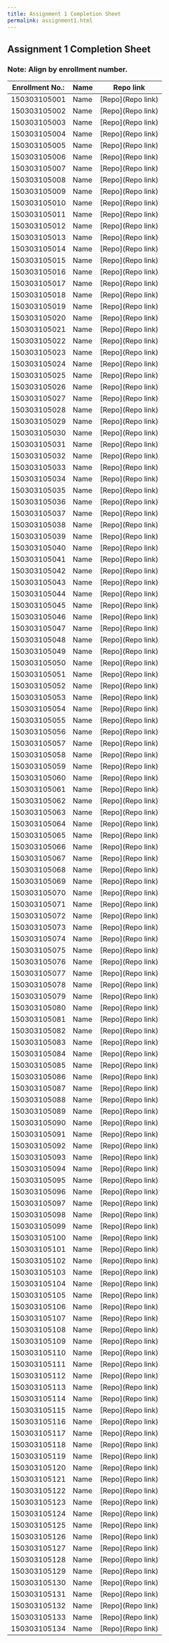 ```yaml
---
title: Assignment 1 Completion Sheet
permalink: assignment1.html
---
```

## Assignment 1 Completion Sheet

### Note: Align by enrollment number.

Enrollment No.: | Name | Repo link
------------ | ------------- | -------------
150303105001 | Name | [Repo](Repo link)
150303105002 | Name | [Repo](Repo link)
150303105003 | Name | [Repo](Repo link)
150303105004 | Name | [Repo](Repo link)
150303105005 | Name | [Repo](Repo link)
150303105006 | Name | [Repo](Repo link)
150303105007 | Name | [Repo](Repo link)
150303105008 | Name | [Repo](Repo link)
150303105009 | Name | [Repo](Repo link)
150303105010 | Name | [Repo](Repo link)
150303105011 | Name | [Repo](Repo link)
150303105012 | Name | [Repo](Repo link)
150303105013 | Name | [Repo](Repo link)
150303105014 | Name | [Repo](Repo link)
150303105015 | Name | [Repo](Repo link)
150303105016 | Name | [Repo](Repo link)
150303105017 | Name | [Repo](Repo link)
150303105018 | Name | [Repo](Repo link)
150303105019 | Name | [Repo](Repo link)
150303105020 | Name | [Repo](Repo link)
150303105021 | Name | [Repo](Repo link)
150303105022 | Name | [Repo](Repo link)
150303105023 | Name | [Repo](Repo link)
150303105024 | Name | [Repo](Repo link)
150303105025 | Name | [Repo](Repo link)
150303105026 | Name | [Repo](Repo link)
150303105027 | Name | [Repo](Repo link)
150303105028 | Name | [Repo](Repo link)
150303105029 | Name | [Repo](Repo link)
150303105030 | Name | [Repo](Repo link)
150303105031 | Name | [Repo](Repo link)
150303105032 | Name | [Repo](Repo link)
150303105033 | Name | [Repo](Repo link)
150303105034 | Name | [Repo](Repo link)
150303105035 | Name | [Repo](Repo link)
150303105036 | Name | [Repo](Repo link)
150303105037 | Name | [Repo](Repo link)
150303105038 | Name | [Repo](Repo link)
150303105039 | Name | [Repo](Repo link)
150303105040 | Name | [Repo](Repo link)
150303105041 | Name | [Repo](Repo link)
150303105042 | Name | [Repo](Repo link)
150303105043 | Name | [Repo](Repo link)
150303105044 | Name | [Repo](Repo link)
150303105045 | Name | [Repo](Repo link)
150303105046 | Name | [Repo](Repo link)
150303105047 | Name | [Repo](Repo link)
150303105048 | Name | [Repo](Repo link)
150303105049 | Name | [Repo](Repo link)
150303105050 | Name | [Repo](Repo link)
150303105051 | Name | [Repo](Repo link)
150303105052 | Name | [Repo](Repo link)
150303105053 | Name | [Repo](Repo link)
150303105054 | Name | [Repo](Repo link)
150303105055 | Name | [Repo](Repo link)
150303105056 | Name | [Repo](Repo link)
150303105057 | Name | [Repo](Repo link)
150303105058 | Name | [Repo](Repo link)
150303105059 | Name | [Repo](Repo link)
150303105060 | Name | [Repo](Repo link)
150303105061 | Name | [Repo](Repo link)
150303105062 | Name | [Repo](Repo link)
150303105063 | Name | [Repo](Repo link)
150303105064 | Name | [Repo](Repo link)
150303105065 | Name | [Repo](Repo link)
150303105066 | Name | [Repo](Repo link)
150303105067 | Name | [Repo](Repo link)
150303105068 | Name | [Repo](Repo link)
150303105069 | Name | [Repo](Repo link)
150303105070 | Name | [Repo](Repo link)
150303105071 | Name | [Repo](Repo link)
150303105072 | Name | [Repo](Repo link)
150303105073 | Name | [Repo](Repo link)
150303105074 | Name | [Repo](Repo link)
150303105075 | Name | [Repo](Repo link)
150303105076 | Name | [Repo](Repo link)
150303105077 | Name | [Repo](Repo link)
150303105078 | Name | [Repo](Repo link)
150303105079 | Name | [Repo](Repo link)
150303105080 | Name | [Repo](Repo link)
150303105081 | Name | [Repo](Repo link)
150303105082 | Name | [Repo](Repo link)
150303105083 | Name | [Repo](Repo link)
150303105084 | Name | [Repo](Repo link)
150303105085 | Name | [Repo](Repo link)
150303105086 | Name | [Repo](Repo link)
150303105087 | Name | [Repo](Repo link)
150303105088 | Name | [Repo](Repo link)
150303105089 | Name | [Repo](Repo link)
150303105090 | Name | [Repo](Repo link)
150303105091 | Name | [Repo](Repo link)
150303105092 | Name | [Repo](Repo link)
150303105093 | Name | [Repo](Repo link)
150303105094 | Name | [Repo](Repo link)
150303105095 | Name | [Repo](Repo link)
150303105096 | Name | [Repo](Repo link)
150303105097 | Name | [Repo](Repo link)
150303105098 | Name | [Repo](Repo link)
150303105099 | Name | [Repo](Repo link)
150303105100 | Name | [Repo](Repo link)
150303105101 | Name | [Repo](Repo link)
150303105102 | Name | [Repo](Repo link)
150303105103 | Name | [Repo](Repo link)
150303105104 | Name | [Repo](Repo link)
150303105105 | Name | [Repo](Repo link)
150303105106 | Name | [Repo](Repo link)
150303105107 | Name | [Repo](Repo link)
150303105108 | Name | [Repo](Repo link)
150303105109 | Name | [Repo](Repo link)
150303105110 | Name | [Repo](Repo link)
150303105111 | Name | [Repo](Repo link)
150303105112 | Name | [Repo](Repo link)
150303105113 | Name | [Repo](Repo link)
150303105114 | Name | [Repo](Repo link)
150303105115 | Name | [Repo](Repo link)
150303105116 | Name | [Repo](Repo link)
150303105117 | Name | [Repo](Repo link)
150303105118 | Name | [Repo](Repo link)
150303105119 | Name | [Repo](Repo link)
150303105120 | Name | [Repo](Repo link)
150303105121 | Name | [Repo](Repo link)
150303105122 | Name | [Repo](Repo link)
150303105123 | Name | [Repo](Repo link)
150303105124 | Name | [Repo](Repo link)
150303105125 | Name | [Repo](Repo link)
150303105126 | Name | [Repo](Repo link)
150303105127 | Name | [Repo](Repo link)
150303105128 | Name | [Repo](Repo link)
150303105129 | Name | [Repo](Repo link)
150303105130 | Name | [Repo](Repo link)
150303105131 | Name | [Repo](Repo link)
150303105132 | Name | [Repo](Repo link)
150303105133 | Name | [Repo](Repo link)
150303105134 | Name | [Repo](Repo link)

